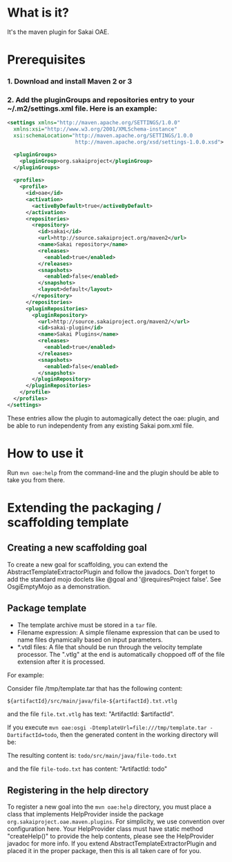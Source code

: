 # What is it?

It's the maven plugin for Sakai OAE.

# Prerequisites

### 1. Download and install Maven 2 or 3

### 2. Add the pluginGroups and repositories entry to your ~/.m2/settings.xml file. Here is an example:

```xml
<settings xmlns="http://maven.apache.org/SETTINGS/1.0.0"
  xmlns:xsi="http://www.w3.org/2001/XMLSchema-instance"
  xsi:schemaLocation="http://maven.apache.org/SETTINGS/1.0.0
                      http://maven.apache.org/xsd/settings-1.0.0.xsd">

  <pluginGroups>
    <pluginGroup>org.sakaiproject</pluginGroup>
  </pluginGroups>
  
  <profiles>
    <profile>
      <id>oae</id>
      <activation>
        <activeByDefault>true</activeByDefault>
      </activation>
      <repositories>
        <repository>
          <id>sakai</id>
          <url>http://source.sakaiproject.org/maven2</url>
          <name>Sakai repository</name>
          <releases>
            <enabled>true</enabled>
          </releases>
          <snapshots>
            <enabled>false</enabled>
          </snapshots>
          <layout>default</layout>
        </repository>
      </repositories>
      <pluginRepositories>
        <pluginRepository>
          <url>http://source.sakaiproject.org/maven2/</url>
          <id>sakai-plugin</id>
          <name>Sakai Plugins</name>
          <releases>
            <enabled>true</enabled>
          </releases>
          <snapshots>
            <enabled>false</enabled>
          </snapshots>
        </pluginRepository>
      </pluginRepositories>
    </profile>
  </profiles>
</settings>
```

These entries allow the plugin to automagically detect the oae: plugin, and be able to run independenty from any existing Sakai pom.xml file.

# How to use it

Run `mvn oae:help` from the command-line and the plugin should be able to take you from there.

# Extending the packaging / scaffolding template

## Creating a new scaffolding goal

To create a new goal for scaffolding, you can extend the AbstractTemplateExtractorPlugin and follow the javadocs. Don't forget to add the standard mojo doclets like @goal and '@requiresProject false'. See OsgiEmptyMojo as a demonstration.

## Package template

* The template archive must be stored in a `tar` file.
* Filename expression: A simple filename expression that can be used to name files dynamically based on input parameters.
* *.vtdl files: A file that should be run through the velocity template processor. The ".vtlg" at the end is automatically choppoed off of the file extension after it is processed.

For example:

Consider file /tmp/template.tar that has the following content:

`${artifactId}/src/main/java/file-${artifactId}.txt.vtlg`

and the file `file.txt.vtlg` has text: "ArtifactId: $artifactId".

If you execute `mvn oae:osgi -DtemplateUrl=file:///tmp/template.tar -DartifactId=todo`, then the generated content in the working directory will be:

The resulting content is: `todo/src/main/java/file-todo.txt`

and the file `file-todo.txt` has content: "ArtifactId: todo"

## Registering in the help directory

To register a new goal into the `mvn oae:help` directory, you must place a class that implements HelpProvider inside the package `org.sakaiproject.oae.maven.plugins`. For simplicity, we use convention over configuration here. Your HelpProvider class must have static method "createHelp()" to provide the help contents, please see the HelpProvider javadoc for more info. If you extend AbstractTemplateExtractorPlugin and placed it in the proper package, then this is all taken care of for you.
